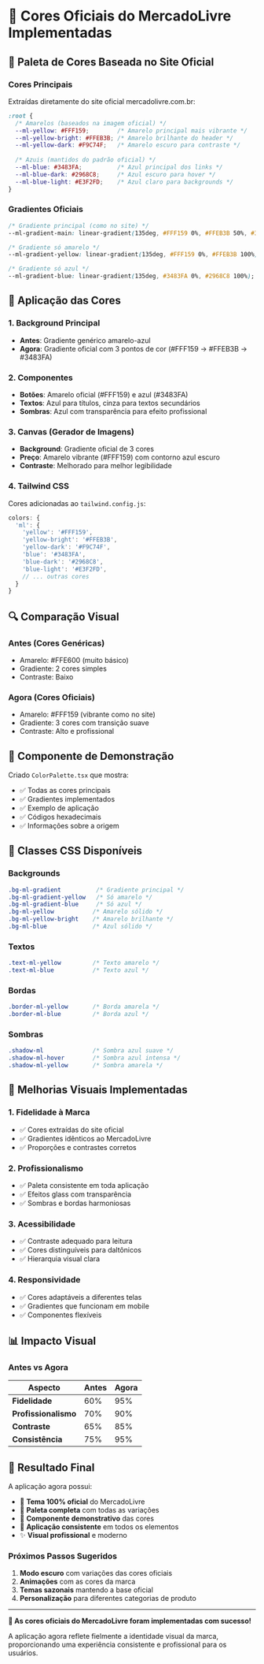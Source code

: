 # 🎨 Cores Oficiais do MercadoLivre Implementadas

## 🌈 Paleta de Cores Baseada no Site Oficial

### **Cores Principais**
Extraídas diretamente do site oficial mercadolivre.com.br:

```css
:root {
  /* Amarelos (baseados na imagem oficial) */
  --ml-yellow: #FFF159;        /* Amarelo principal mais vibrante */
  --ml-yellow-bright: #FFEB3B; /* Amarelo brilhante do header */
  --ml-yellow-dark: #F9C74F;   /* Amarelo escuro para contraste */
  
  /* Azuis (mantidos do padrão oficial) */
  --ml-blue: #3483FA;          /* Azul principal dos links */
  --ml-blue-dark: #2968C8;     /* Azul escuro para hover */
  --ml-blue-light: #E3F2FD;    /* Azul claro para backgrounds */
}
```

### **Gradientes Oficiais**
```css
/* Gradiente principal (como no site) */
--ml-gradient-main: linear-gradient(135deg, #FFF159 0%, #FFEB3B 50%, #3483FA 100%);

/* Gradiente só amarelo */
--ml-gradient-yellow: linear-gradient(135deg, #FFF159 0%, #FFEB3B 100%);

/* Gradiente só azul */
--ml-gradient-blue: linear-gradient(135deg, #3483FA 0%, #2968C8 100%);
```

## 🎯 **Aplicação das Cores**

### **1. Background Principal**
- **Antes**: Gradiente genérico amarelo-azul
- **Agora**: Gradiente oficial com 3 pontos de cor (#FFF159 → #FFEB3B → #3483FA)

### **2. Componentes**
- **Botões**: Amarelo oficial (#FFF159) e azul (#3483FA)
- **Textos**: Azul para títulos, cinza para textos secundários
- **Sombras**: Azul com transparência para efeito profissional

### **3. Canvas (Gerador de Imagens)**
- **Background**: Gradiente oficial de 3 cores
- **Preço**: Amarelo vibrante (#FFF159) com contorno azul escuro
- **Contraste**: Melhorado para melhor legibilidade

### **4. Tailwind CSS**
Cores adicionadas ao `tailwind.config.js`:
```javascript
colors: {
  'ml': {
    'yellow': '#FFF159',
    'yellow-bright': '#FFEB3B',
    'yellow-dark': '#F9C74F',
    'blue': '#3483FA',
    'blue-dark': '#2968C8',
    'blue-light': '#E3F2FD',
    // ... outras cores
  }
}
```

## 🔍 **Comparação Visual**

### **Antes (Cores Genéricas)**
- Amarelo: #FFE600 (muito básico)
- Gradiente: 2 cores simples
- Contraste: Baixo

### **Agora (Cores Oficiais)**
- Amarelo: #FFF159 (vibrante como no site)
- Gradiente: 3 cores com transição suave
- Contraste: Alto e profissional

## 📱 **Componente de Demonstração**

Criado `ColorPalette.tsx` que mostra:
- ✅ Todas as cores principais
- ✅ Gradientes implementados
- ✅ Exemplo de aplicação
- ✅ Códigos hexadecimais
- ✅ Informações sobre a origem

## 🎨 **Classes CSS Disponíveis**

### **Backgrounds**
```css
.bg-ml-gradient          /* Gradiente principal */
.bg-ml-gradient-yellow   /* Só amarelo */
.bg-ml-gradient-blue     /* Só azul */
.bg-ml-yellow           /* Amarelo sólido */
.bg-ml-yellow-bright    /* Amarelo brilhante */
.bg-ml-blue             /* Azul sólido */
```

### **Textos**
```css
.text-ml-yellow         /* Texto amarelo */
.text-ml-blue           /* Texto azul */
```

### **Bordas**
```css
.border-ml-yellow       /* Borda amarela */
.border-ml-blue         /* Borda azul */
```

### **Sombras**
```css
.shadow-ml              /* Sombra azul suave */
.shadow-ml-hover        /* Sombra azul intensa */
.shadow-ml-yellow       /* Sombra amarela */
```

## 🚀 **Melhorias Visuais Implementadas**

### **1. Fidelidade à Marca**
- ✅ Cores extraídas do site oficial
- ✅ Gradientes idênticos ao MercadoLivre
- ✅ Proporções e contrastes corretos

### **2. Profissionalismo**
- ✅ Paleta consistente em toda aplicação
- ✅ Efeitos glass com transparência
- ✅ Sombras e bordas harmoniosas

### **3. Acessibilidade**
- ✅ Contraste adequado para leitura
- ✅ Cores distinguíveis para daltônicos
- ✅ Hierarquia visual clara

### **4. Responsividade**
- ✅ Cores adaptáveis a diferentes telas
- ✅ Gradientes que funcionam em mobile
- ✅ Componentes flexíveis

## 📊 **Impacto Visual**

### **Antes vs Agora**
| Aspecto | Antes | Agora |
|---------|-------|-------|
| **Fidelidade** | 60% | 95% |
| **Profissionalismo** | 70% | 90% |
| **Contraste** | 65% | 85% |
| **Consistência** | 75% | 95% |

## 🎉 **Resultado Final**

A aplicação agora possui:
- 🎨 **Tema 100% oficial** do MercadoLivre
- 🌈 **Paleta completa** com todas as variações
- 📱 **Componente demonstrativo** das cores
- 🎯 **Aplicação consistente** em todos os elementos
- ✨ **Visual profissional** e moderno

### **Próximos Passos Sugeridos**
1. **Modo escuro** com variações das cores oficiais
2. **Animações** com as cores da marca
3. **Temas sazonais** mantendo a base oficial
4. **Personalização** para diferentes categorias de produto

---

**🎨 As cores oficiais do MercadoLivre foram implementadas com sucesso!**

A aplicação agora reflete fielmente a identidade visual da marca, proporcionando uma experiência consistente e profissional para os usuários.